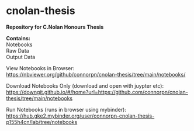 # cnolan-thesis
**Repository for C.Nolan Honours Thesis**

**Contains:**<br>
Notebooks<br>
Raw Data<br>
Output Data<br>

View Notebooks in Browser:<br>
https://nbviewer.org/github/connorpn/cnolan-thesis/tree/main/notebooks/

Download Notebooks Only (download and open with juypter etc):<br>
https://downgit.github.io/#/home?url=https://github.com/connorpn/cnolan-thesis/tree/main/notebooks

Run Notebooks (runs in browser using mybinder):<br>
https://hub.gke2.mybinder.org/user/connorpn-cnolan-thesis-p155h4cn/lab/tree/notebooks
